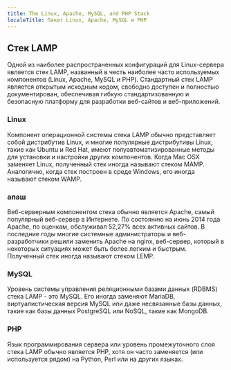 ```yaml
---
title: The Linux, Apache, MySQL, and PHP Stack
localeTitle: Пакет Linux, Apache, MySQL и PHP
---
```

## Стек LAMP

Одной из наиболее распространенных конфигураций для Linux-сервера является стек LAMP, названный в честь наиболее часто используемых компонентов (Linux, Apache, MySQL и PHP). Стандартный стек LAMP является открытым исходным кодом, свободно доступен и полностью документирован, обеспечивая гибкую стандартизованную и безопасную платформу для разработки веб-сайтов и веб-приложений.

### Linux

Компонент операционной системы стека LAMP обычно представляет собой дистрибутив Linux, и многие популярные дистрибутивы Linux, такие как Ubuntu и Red Hat, имеют полуавтоматизированные методы для установки и настройки других компонентов. Когда Mac OSX заменяет Linux, полученный стек иногда называют стеком MAMP. Аналогично, когда стек построен в среде Windows, его иногда называют стеком WAMP.

### апаш

Веб-серверным компонентом стека обычно является Apache, самый популярный веб-сервер в Интернете. По состоянию на июнь 2014 года Apache, по оценкам, обслуживал 52,27% всех активных сайтов. В последние годы многие системные администраторы и веб-разработчики решили заменить Apache на nginx, веб-сервер, который в некоторых ситуациях может быть более легким и быстрым. Полученный стек иногда называют стеком LEMP.

### MySQL

Уровень системы управления реляционными базами данных (RDBMS) стека LAMP - это MySQL. Его иногда заменяют MariaDB, виртуалистическая версия MySQL или даже несвязанные базы данных, такие как базы данных PostgreSQL или NoSQL, такие как MongoDB.

### PHP

Язык программирования сервера или уровень промежуточного слоя стека LAMP обычно является PHP, хотя он часто заменяется (или используется рядом) на Python, Perl или на других языках.